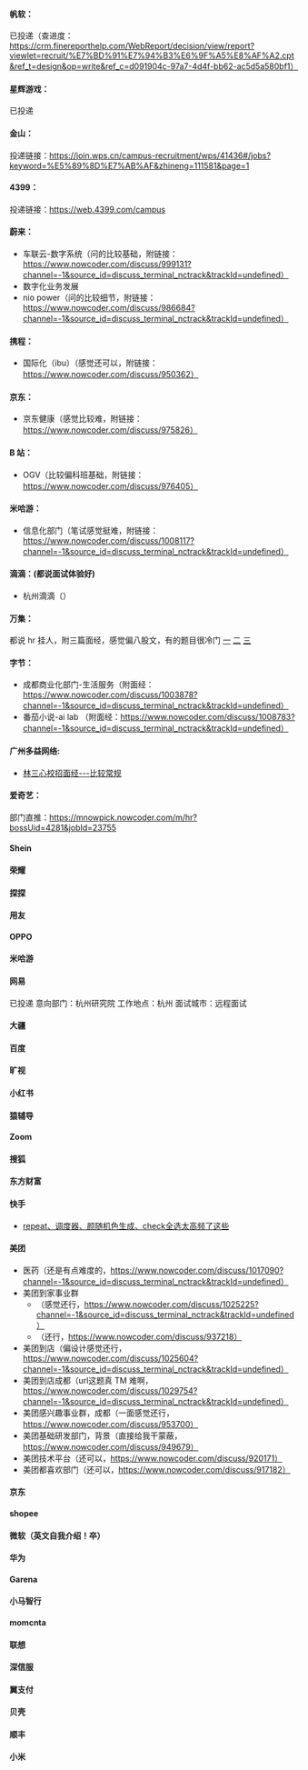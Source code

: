 #### 帆软：
已投递（查进度：https://crm.finereporthelp.com/WebReport/decision/view/report?viewlet=recruit/%E7%BD%91%E7%94%B3%E6%9F%A5%E8%AF%A2.cpt&ref_t=design&op=write&ref_c=d091904c-97a7-4d4f-bb62-ac5d5a580bf1）

#### 星辉游戏：
已投递


#### 金山：
投递链接：https://join.wps.cn/campus-recruitment/wps/41436#/jobs?keyword=%E5%89%8D%E7%AB%AF&zhineng=111581&page=1


#### 4399：
投递链接：https://web.4399.com/campus

#### 蔚来：
- 车联云-数字系统（问的比较基础，附链接：https://www.nowcoder.com/discuss/999131?channel=-1&source_id=discuss_terminal_nctrack&trackId=undefined）
- 数字化业务发展
- nio power（问的比较细节，附链接：https://www.nowcoder.com/discuss/986684?channel=-1&source_id=discuss_terminal_nctrack&trackId=undefined）

#### 携程：
- 国际化（ibu）（感觉还可以，附链接：https://www.nowcoder.com/discuss/950362）

#### 京东：
- 京东健康（感觉比较难，附链接：https://www.nowcoder.com/discuss/975826）

#### B 站：
- OGV（比较偏科班基础，附链接：https://www.nowcoder.com/discuss/976405）

#### 米哈游：
- 信息化部门（笔试感觉挺难，附链接：https://www.nowcoder.com/discuss/1008117?channel=-1&source_id=discuss_terminal_nctrack&trackId=undefined）

#### 滴滴：(都说面试体验好)
- 杭州滴滴（）

#### 万集：
都说 hr 挂人，附三篇面经，感觉偏八股文，有的题目很冷门
[一](https://www.nowcoder.com/discuss/994431?channel=-1&source_id=discuss_terminal_nctrack&trackId=undefined)
[二](https://www.nowcoder.com/discuss/988905?channel=-1&source_id=discuss_terminal_nctrack&trackId=undefined)
[三](https://www.nowcoder.com/discuss/999031?channel=-1&source_id=discuss_terminal_nctrack&trackId=undefined)

#### 字节：
- 成都商业化部门-生活服务（附面经：https://www.nowcoder.com/discuss/1003878?channel=-1&source_id=discuss_terminal_nctrack&trackId=undefined）
- 番茄小说-ai lab （附面经：https://www.nowcoder.com/discuss/1008783?channel=-1&source_id=discuss_terminal_nctrack&trackId=undefined）

#### 广州多益网络:
- [林三心校招面经---比较常规](https://mp.weixin.qq.com/s/O2OJqPGkFkhhwjH-Pp8O_A)

#### 爱奇艺：
部门直推：https://mnowpick.nowcoder.com/m/hr?bossUid=4281&jobId=23755

#### Shein

#### 荣耀

#### 探探

#### 用友

#### OPPO

#### 米哈游

#### 网易
已投递
意向部门：杭州研究院
工作地点：杭州
面试城市：远程面试

#### 大疆

#### 百度

#### 旷视

#### 小红书

#### 猿辅导

#### Zoom

#### 搜狐

#### 东方财富

#### 快手
- [repeat、调度器、颜随机色生成、check全选太高频了这些](https://www.nowcoder.com/discuss/821047)

#### 美团
- 医药（还是有点难度的，https://www.nowcoder.com/discuss/1017090?channel=-1&source_id=discuss_terminal_nctrack&trackId=undefined）
- 美团到家事业群
  - （感觉还行，https://www.nowcoder.com/discuss/1025225?channel=-1&source_id=discuss_terminal_nctrack&trackId=undefined）
  - （还行，https://www.nowcoder.com/discuss/937218）
- 美团到店（偏设计感觉还行，https://www.nowcoder.com/discuss/1025604?channel=-1&source_id=discuss_terminal_nctrack&trackId=undefined）
- 美团到店成都（url这题真 TM 难啊，https://www.nowcoder.com/discuss/1029754?channel=-1&source_id=discuss_terminal_nctrack&trackId=undefined）
- 美团感兴趣事业群，成都（一面感觉还行，https://www.nowcoder.com/discuss/953700）
- 美团基础研发部门，背景（直接给我干蒙蔽，https://www.nowcoder.com/discuss/949679）
- 美团技术平台（还可以，https://www.nowcoder.com/discuss/920171）
- 美团都喜欢部门（还可以，https://www.nowcoder.com/discuss/917182）

#### 京东

#### shopee

#### 微软（英文自我介绍！卒）

#### 华为

#### Garena

#### 小马智行

#### momcnta

#### 联想

#### 深信服

#### 翼支付

#### 贝壳

#### 顺丰

#### 小米